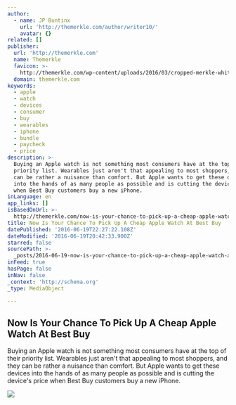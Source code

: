 ```yaml
---
author:
  - name: JP Buntinx
    url: 'http://themerkle.com/author/writer10/'
    avatar: {}
related: []
publisher:
  url: 'http://themerkle.com'
  name: Themerkle
  favicon: >-
    http://themerkle.com/wp-content/uploads/2016/03/cropped-merkle-white-1-192x192.png
  domain: themerkle.com
keywords:
  - apple
  - watch
  - devices
  - consumer
  - buy
  - wearables
  - iphone
  - bundle
  - paycheck
  - price
description: >-
  Buying an Apple watch is not something most consumers have at the top of their
  priority list. Wearables just aren't that appealing to most shoppers, and they
  can be rather a nuisance than comfort. But Apple wants to get these devices
  into the hands of as many people as possible and is cutting the device's price
  when Best Buy customers buy a new iPhone.
inLanguage: en
app_links: []
isBasedOnUrl: >-
  http://themerkle.com/now-is-your-chance-to-pick-up-a-cheap-apple-watch-at-best-buy/
title: Now Is Your Chance To Pick Up A Cheap Apple Watch At Best Buy
datePublished: '2016-06-19T22:27:22.108Z'
dateModified: '2016-06-19T20:42:33.900Z'
starred: false
sourcePath: >-
  _posts/2016-06-19-now-is-your-chance-to-pick-up-a-cheap-apple-watch-at-best-bu.md
inFeed: true
hasPage: false
inNav: false
_context: 'http://schema.org'
_type: MediaObject

---
```

<article style=""><h1>Now Is Your Chance To Pick Up A Cheap Apple Watch At Best Buy</h1><p>Buying an Apple watch is not something most consumers have at the top of their priority list. Wearables just aren't that appealing to most shoppers, and they can be rather a nuisance than comfort. But Apple wants to get these devices into the hands of as many people as possible and is cutting the device's price when Best Buy customers buy a new iPhone.</p><img src="http://themerkle.com/wp-content/uploads/2016/06/shutterstock_270262076.jpg" /></article>